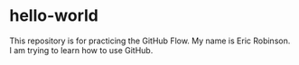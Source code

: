 # hello-world
This repository is for practicing the GitHub Flow.
My name is Eric Robinson. I am trying to learn how to use GitHub.
